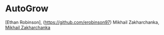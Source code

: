 # AutoGrow

[Ethan Robinson], (https://github.com/erobinson97)
Mikhail Zakharchanka, [Mikhail Zakharchanka](https://github.com/mishazakharchanka)
